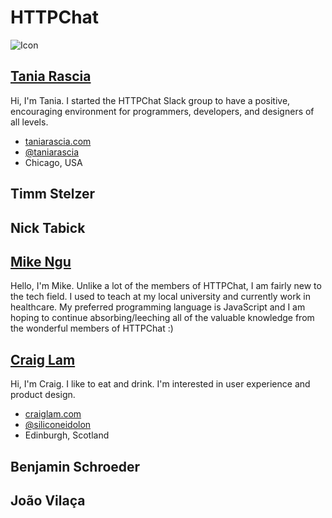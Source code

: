 # HTTPChat 
![Icon](https://raw.githubusercontent.com/httpchat/httpchat.github.io/master/images/http-small.png)

## [Tania Rascia](https://github.com/taniarascia)

Hi, I'm Tania. I started the HTTPChat Slack group to have a positive, encouraging environment for programmers, developers, and designers of all levels.  

- [taniarascia.com](https://www.taniarascia.com)
- [@taniarascia](https://twitter.com/taniarascia)
- Chicago, USA

## Timm Stelzer

## Nick Tabick

## [Mike Ngu](https://github.com/mikengu) 

Hello, I'm Mike. Unlike a lot of the members of HTTPChat, I am fairly new to the tech field. I used to teach at my local university and currently work in healthcare. My preferred programming language is JavaScript and I am hoping to continue absorbing/leeching all of the valuable knowledge from the wonderful members of HTTPChat :) 

## [Craig Lam](https://github.com/siliconeidolon)

Hi, I'm Craig. I like to eat and drink. I'm interested in user experience and product design. 

- [craiglam.com](http://www.craiglam.com)
- [@siliconeidolon](https://twitter.com/siliconeidolon)
- Edinburgh, Scotland

## Benjamin Schroeder

## João Vilaça

